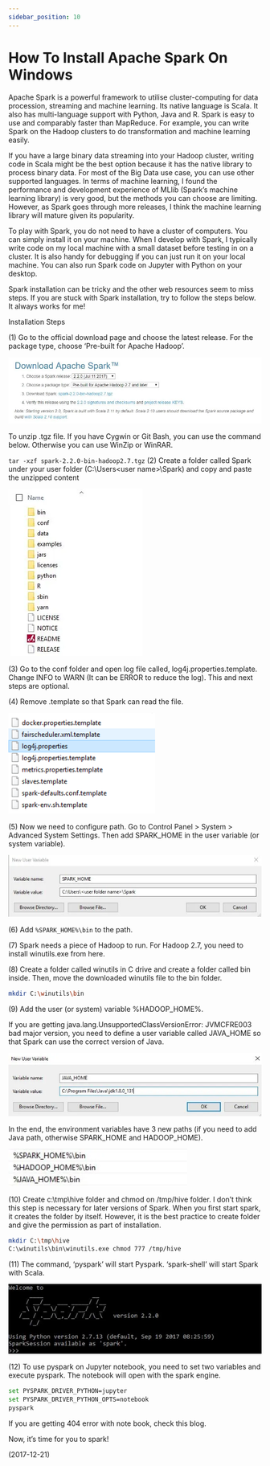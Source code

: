 ```yaml
---
sidebar_position: 10
---
```


# How To Install Apache Spark On Windows

Apache Spark is a powerful framework to utilise cluster-computing for data procession, streaming and machine learning. Its native language is Scala. It also has multi-language support with Python, Java and R. Spark is easy to use and comparably faster than MapReduce. For example, you can write Spark on the Hadoop clusters to do transformation and machine learning easily.

If you have a large binary data streaming into your Hadoop cluster, writing code in Scala might be the best option because it has the native library to process binary data. For most of the Big Data use case, you can use other supported languages. In terms of machine learning, I found the performance and development experience of MLlib (Spark’s machine learning library) is very good, but the methods you can choose are limiting. However, as Spark goes through more releases, I think the machine learning library will mature given its popularity.

To play with Spark, you do not need to have a cluster of computers. You can simply install it on your machine. When I develop with Spark, I typically write code on my local machine with a small dataset before testing in on a cluster. It is also handy for debugging if you can just run it on your local machine. You can also run Spark code on Jupyter with Python on your desktop.

Spark installation can be tricky and the other web resources seem to miss steps. If you are stuck with Spark installation, try to follow the steps below. It always works for me!

Installation Steps

(1) Go to the official download page and choose the latest release. For the package type, choose ‘Pre-built for Apache Hadoop’.

![img](img/10/img-1.webp)

To unzip .tgz file. If you have Cygwin or Git Bash, you can use the command below. Otherwise you can use WinZip or WinRAR.

`tar -xzf spark-2.2.0-bin-hadoop2.7.tgz`
(2) Create a folder called Spark under your user folder (C:\Users\<user name>\Spark) and copy and paste the unzipped content

![img](img/10/img-2.webp)

(3) Go to the conf folder and open log file called, log4j.properties.template. Change INFO to WARN (It can be ERROR to reduce the log). This and next steps are optional.

(4) Remove .template so that Spark can read the file.

![img](img/10/img-3.webp)

(5) Now we need to configure path. Go to Control Panel > System > Advanced System Settings. Then add SPARK_HOME in the user variable (or system variable).

![img](img/10/img-4.webp)

(6) Add `%SPARK_HOME%\bin` to the path.

(7) Spark needs a piece of Hadoop to run. For Hadoop 2.7, you need to install winutils.exe from here.

(8) Create a folder called winutils in C drive and create a folder called bin inside. Then, move the downloaded winutils file to the bin folder.

```bash
mkdir C:\winutils\bin
```

(9) Add the user (or system) variable %HADOOP_HOME%.

If you are getting java.lang.UnsupportedClassVersionError: JVMCFRE003 bad major version, you need to define a user variable called JAVA_HOME so that Spark can use the correct version of Java.

![img](img/10/img-5.webp)

In the end, the environment variables have 3 new paths (if you need to add Java path, otherwise SPARK_HOME and HADOOP_HOME).

![img](img/10/img-6.webp)

(10) Create c:\tmp\hive folder and chmod on /tmp/hive folder. I don’t think this step is necessary for later versions of Spark. When you first start spark, it creates the folder by itself. However, it is the best practice to create folder and give the permission as part of installation.

```bash
mkdir C:\tmp\hive
C:\winutils\bin\winutils.exe chmod 777 /tmp/hive
```

(11) The command, ‘pyspark’ will start Pyspark. ‘spark-shell’ will start Spark with Scala.

![img](img/10/img-7.webp)

(12) To use pyspark on Jupyter notebook, you need to set two variables and execute pyspark. The notebook will open with the spark engine.

```bash
set PYSPARK_DRIVER_PYTHON=jupyter
set PYSPARK_DRIVER_PYTHON_OPTS=notebook
pyspark
```

If you are getting 404 error with note book, check this blog.

Now, it’s time for you to spark!

(2017-12-21)
